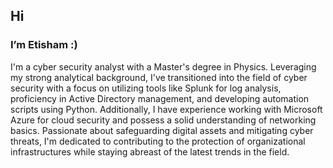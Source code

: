 ## Hi 
### I’m Etisham :)

I'm a cyber security analyst with a Master's degree in Physics. Leveraging my strong analytical background, I've transitioned into the field of cyber security with a focus on utilizing tools like Splunk for log analysis, proficiency in Active Directory management, and developing automation scripts using Python. Additionally, I have experience working with Microsoft Azure for cloud security and possess a solid understanding of networking basics. Passionate about safeguarding digital assets and mitigating cyber threats, I'm dedicated to contributing to the protection of organizational infrastructures while staying abreast of the latest trends in the field.



<!---
hussaine1/hussaine1 is a ✨ special ✨ repository because its `README.md` (this file) appears on your GitHub profile.
You can click the Preview link to take a look at your changes.
--->
